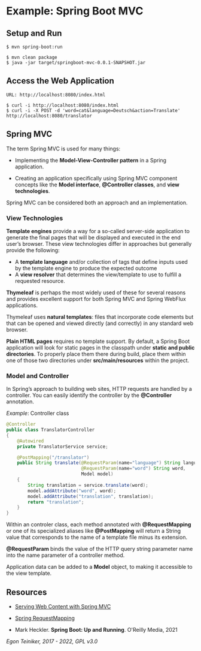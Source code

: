 # Example: Spring Boot MVC

## Setup and Run
```
$ mvn spring-boot:run 
```

```
$ mvn clean package
$ java -jar target/springboot-mvc-0.0.1-SNAPSHOT.jar
```

## Access the Web Application
```
URL: http://localhost:8080/index.html

$ curl -i http://localhost:8080/index.html
$ curl -i -X POST -d 'word=cat&language=Deutsch&action=Translate' http://localhost:8080/translator
```

## Spring MVC

The term Spring MVC is used for many things:

* Implementing the **Model-View-Controller pattern** in a Spring application.

* Creating an application specifically using Spring MVC component concepts like the **Model interface**, 
  **@Controller classes**, and **view technologies**.

Spring MVC can be considered both an approach and an implementation.

### View Technologies
**Template engines** provide a way for a so-called server-side application to generate the final pages that 
will be displayed and executed in the end user’s browser. 
These view technologies differ in approaches but generally provide the following:
* A **template language** and/or collection of tags that define inputs used by the template engine to produce the expected outcome
* A **view resolver** that determines the view/template to use to fulfill a requested resource.

**Thymeleaf** is perhaps the most widely used of these for several reasons and provides excellent support for 
both Spring MVC and Spring WebFlux applications. 

Thymeleaf uses **natural templates**: files that incorporate code elements but that can be opened and viewed directly 
(and correctly) in any standard web browser.

**Plain HTML pages** requires no template support.
By default, a Spring Boot application will look for static pages in the classpath under **static and public directories**. 
To properly place them there during build, place them within one of those two directories under **src/main/resources** 
within the project.


### Model and Controller
In Spring’s approach to building web sites, HTTP requests are handled by a controller. 
You can easily identify the controller by the **@Controller** annotation.

_Example_: Controller class
```Java
@Controller
public class TranslatorController
{
    @Autowired
    private TranslatorService service;

    @PostMapping("/translator")
    public String translate(@RequestParam(name="language") String language, 
                            @RequestParam(name="word") String word, 
                            Model model)
    {
        String translation = service.translate(word);
        model.addAttribute("word", word);
        model.addAttribute("translation", translation);
        return "translation";
    }
}
```

Within an controler class, each method annotated with **@RequestMapping** or one of its specialized aliases like 
**@PostMapping** will return a String value that corresponds to the name of a template file minus its extension.

**@RequestParam** binds the value of the HTTP query string parameter name into the name parameter of a controller 
method.

Application data can be added to a **Model** object, to making it accessible to the view template.


## Resources
* [Serving Web Content with Spring MVC](https://spring.io/guides/gs/serving-web-content/)

* [Spring RequestMapping](https://www.baeldung.com/spring-requestmapping)

* Mark Heckler. **Spring Boot: Up and Running**. O'Reilly Media, 2021

*Egon Teiniker, 2017 - 2022, GPL v3.0*